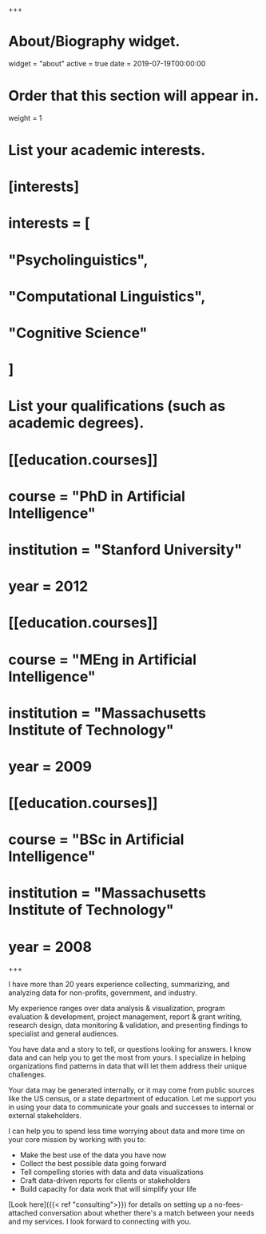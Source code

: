 +++
# About/Biography widget.
widget = "about"
active = true
date = 2019-07-19T00:00:00

# Order that this section will appear in.
weight = 1

# List your academic interests.
# [interests]
# interests = [
#   "Psycholinguistics",
#   "Computational Linguistics",
#   "Cognitive Science"
# ]

# List your qualifications (such as academic degrees).
# [[education.courses]]
#  course = "PhD in Artificial Intelligence"
#  institution = "Stanford University"
#  year = 2012

# [[education.courses]]
#  course = "MEng in Artificial Intelligence"
#  institution = "Massachusetts Institute of Technology"
#  year = 2009

# [[education.courses]]
#  course = "BSc in Artificial Intelligence"
#  institution = "Massachusetts Institute of Technology"
#  year = 2008

+++

I have more than 20 years experience collecting, summarizing, and analyzing data for non-profits, government, and industry.

My experience ranges over data analysis & visualization, program evaluation & development, project management, report & grant writing, research design, data monitoring & validation, and  presenting findings to specialist and general audiences.

You have data and a story to tell, or questions looking for answers. I know data and can help you to get the most from yours. I specialize in helping organizations find patterns in data that will let them address their unique challenges.

Your data may be generated internally, or it may come from public sources like the US census, or a state department of education.  Let me support you in using your data to communicate your goals and successes to internal or external stakeholders.

I can help you to spend less time worrying about data and more time on your core mission by working with you to:

- Make the best use of the data you have now
- Collect the best possible data going forward
- Tell compelling stories with data and data visualizations
- Craft data-driven reports for clients or stakeholders
- Build capacity for data work that will simplify your life

[Look here]({{< ref "consulting">}}) for details on setting up a no-fees-attached conversation about whether there's a match between your needs and my services. I look forward to connecting with you.
